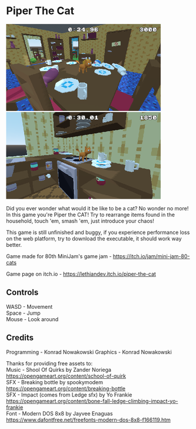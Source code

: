 # Piper The Cat

![Game Screenshot 1](media/screenshot-1.png)
![Game Screenshot 2](media/screenshot-2.png)

Did you ever wonder what would it be like to be a cat? No wonder no more! In this game you're Piper the CAT! Try to rearrange items found in the household, touch 'em, smash 'em, just introduce your chaos!

This game is still unfinished and buggy, if you experience performance loss on the web platform, try to download the executable, it should work way better.

Game made for 80th MiniJam's game jam -
https://itch.io/jam/mini-jam-80-cats

Game page on itch.io -
https://lethiandev.itch.io/piper-the-cat

## Controls

WASD - Movement
<br>Space - Jump
<br>Mouse - Look around

## Credits

Programming - Konrad Nowakowski
Graphics - Konrad Nowakowski

Thanks for providing free assets to:
<br>Music - Shool Of Quirks by Zander Noriega
<br>https://opengameart.org/content/school-of-quirk
<br>SFX - Breaking bottle by spookymodem
<br>https://opengameart.org/content/breaking-bottle
<br>SFX - Impact (comes from Ledge sfx) by Yo Frankie
<br>https://opengameart.org/content/bone-fall-ledge-climbing-impact-yo-frankie
<br>Font - Modern DOS 8x8 by Jayvee Enaguas
<br>https://www.dafontfree.net/freefonts-modern-dos-8x8-f166119.htm

